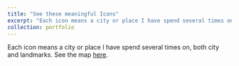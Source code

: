 ```yaml
---
title: "See these meaningful Icons"
excerpt: "Each icon means a city or place I have spend several times on<br/><img src='/images/500x300.png'>"
collection: portfolio
---
```


Each icon means a city or place I have spend several times on, both city and landmarks. See the map [here](./map.html). 


<!-- ---
title: "See these meaningful Icons"
excerpt: "Each icon means a city or place I have spend several times on <br/><img src='/images/500x300.png'>" 
collection: portfolio
---
Each icon means a city or place I have spend several times on, both city and landmarks. See the map [here](./map.html){:target="_blank" rel="noopener"}
 -->

